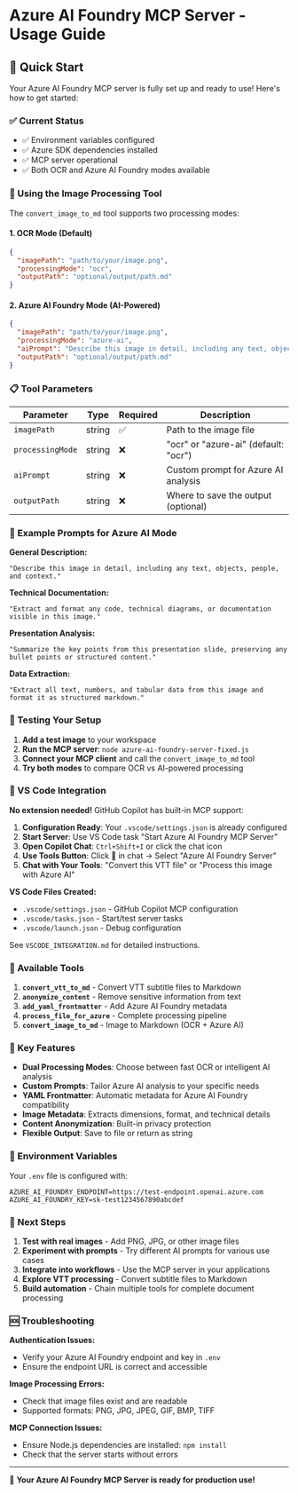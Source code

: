 # Azure AI Foundry MCP Server - Usage Guide

## 🎯 Quick Start

Your Azure AI Foundry MCP server is fully set up and ready to use! Here's how to get started:

### ✅ Current Status
- ✅ Environment variables configured
- ✅ Azure SDK dependencies installed  
- ✅ MCP server operational
- ✅ Both OCR and Azure AI Foundry modes available

### 🚀 Using the Image Processing Tool

The `convert_image_to_md` tool supports two processing modes:

#### 1. OCR Mode (Default)
```json
{
  "imagePath": "path/to/your/image.png",
  "processingMode": "ocr",
  "outputPath": "optional/output/path.md"
}
```

#### 2. Azure AI Foundry Mode (AI-Powered)
```json
{
  "imagePath": "path/to/your/image.png", 
  "processingMode": "azure-ai",
  "aiPrompt": "Describe this image in detail, including any text, objects, and context",
  "outputPath": "optional/output/path.md"
}
```

### 📋 Tool Parameters

| Parameter | Type | Required | Description |
|-----------|------|----------|-------------|
| `imagePath` | string | ✅ | Path to the image file |
| `processingMode` | string | ❌ | "ocr" or "azure-ai" (default: "ocr") |
| `aiPrompt` | string | ❌ | Custom prompt for Azure AI analysis |
| `outputPath` | string | ❌ | Where to save the output (optional) |

### 🎨 Example Prompts for Azure AI Mode

**General Description:**
```
"Describe this image in detail, including any text, objects, people, and context."
```

**Technical Documentation:**
```
"Extract and format any code, technical diagrams, or documentation visible in this image."
```

**Presentation Analysis:**
```
"Summarize the key points from this presentation slide, preserving any bullet points or structured content."
```

**Data Extraction:**
```
"Extract all text, numbers, and tabular data from this image and format it as structured markdown."
```

### 🧪 Testing Your Setup

1. **Add a test image** to your workspace
2. **Run the MCP server**: `node azure-ai-foundry-server-fixed.js`
3. **Connect your MCP client** and call the `convert_image_to_md` tool
4. **Try both modes** to compare OCR vs AI-powered processing

### 🎯 VS Code Integration

**No extension needed!** GitHub Copilot has built-in MCP support:

1. **Configuration Ready**: Your `.vscode/settings.json` is already configured
2. **Start Server**: Use VS Code task "Start Azure AI Foundry MCP Server"
3. **Open Copilot Chat**: `Ctrl+Shift+I` or click the chat icon
4. **Use Tools Button**: Click 🔧 in chat → Select "Azure AI Foundry Server"
5. **Chat with Your Tools**: "Convert this VTT file" or "Process this image with Azure AI"

**VS Code Files Created:**
- `.vscode/settings.json` - GitHub Copilot MCP configuration
- `.vscode/tasks.json` - Start/test server tasks
- `.vscode/launch.json` - Debug configuration

See `VSCODE_INTEGRATION.md` for detailed instructions.

### 🔧 Available Tools

1. **`convert_vtt_to_md`** - Convert VTT subtitle files to Markdown
2. **`anonymize_content`** - Remove sensitive information from text
3. **`add_yaml_frontmatter`** - Add Azure AI Foundry metadata
4. **`process_file_for_azure`** - Complete processing pipeline
5. **`convert_image_to_md`** - Image to Markdown (OCR + Azure AI)

### 🌟 Key Features

- **Dual Processing Modes**: Choose between fast OCR or intelligent AI analysis
- **Custom Prompts**: Tailor Azure AI analysis to your specific needs
- **YAML Frontmatter**: Automatic metadata for Azure AI Foundry compatibility
- **Image Metadata**: Extracts dimensions, format, and technical details
- **Content Anonymization**: Built-in privacy protection
- **Flexible Output**: Save to file or return as string

### 🔑 Environment Variables

Your `.env` file is configured with:
```env
AZURE_AI_FOUNDRY_ENDPOINT=https://test-endpoint.openai.azure.com
AZURE_AI_FOUNDRY_KEY=sk-test1234567890abcdef
```

### 📝 Next Steps

1. **Test with real images** - Add PNG, JPG, or other image files
2. **Experiment with prompts** - Try different AI prompts for various use cases
3. **Integrate into workflows** - Use the MCP server in your applications
4. **Explore VTT processing** - Convert subtitle files to Markdown
5. **Build automation** - Chain multiple tools for complete document processing

### 🆘 Troubleshooting

**Authentication Issues:**
- Verify your Azure AI Foundry endpoint and key in `.env`
- Ensure the endpoint URL is correct and accessible

**Image Processing Errors:**
- Check that image files exist and are readable
- Supported formats: PNG, JPG, JPEG, GIF, BMP, TIFF

**MCP Connection Issues:**
- Ensure Node.js dependencies are installed: `npm install`
- Check that the server starts without errors

---

🎉 **Your Azure AI Foundry MCP Server is ready for production use!**
